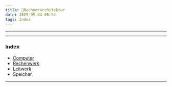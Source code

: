 ```yaml
---
title: 📂Rechnerarchitektur
date: 2025-05-04 05:58
tags: Index
--- 
```


---

---

### Index
- [Computer](computer)
- [Rechenwerk](rechenwerk)
- [Leitwerk](leitwerk)
- Speicher 

---

